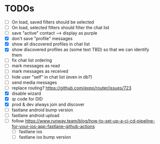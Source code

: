# TODOs

- [ ] On load, saved filters should be selected
- [ ] On load, selected filters should filter the chat list
- [ ] save "active" contact --> display as purple
- [x] don't save "profile" messages
- [x] show all discovered profiles in chat list
- [x] show discovered profiles as (some text TBD) so that we can identify them
- [ ] fix chat list ordering
- [ ] mark messages as read
- [ ] mark messages as received
- [ ] hide user "self" in chat list (even in db?)
- [ ] send media messages
- [ ] replace routing? https://github.com/expo/router/issues/723
- [x] disable wizard
- [x] qr code for DID
- [x] prod & dev always join and discover
- [ ] fastlane android bump version
- [ ] fastlane android upload
- [ ] follow https://www.runway.team/blog/how-to-set-up-a-ci-cd-pipeline-for-your-ios-app-fastlane-github-actions
  - [ ] fastlane ios
  - [ ] fastlane ios bump version
